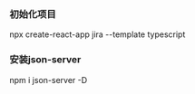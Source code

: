 ### 初始化项目

npx create-react-app jira --template typescript


### 安装json-server
npm i json-server -D
